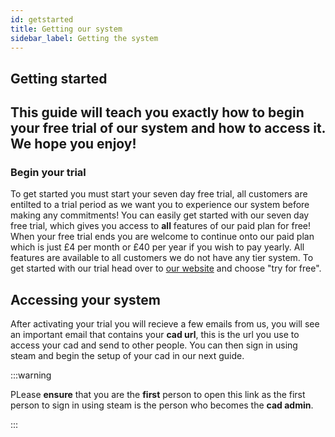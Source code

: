 ```yaml
---
id: getstarted
title: Getting our system
sidebar_label: Getting the system
---
```


## Getting started
This guide will teach you exactly how to begin your free trial of our system and how to access it. We hope you enjoy!
---

### Begin your trial
To get started you must start your seven day free trial, all customers are entilted to a trial period as we want you to experience our system before making any commitments! You can easily get started with our seven day free trial, which gives you access to **all** features of our paid plan for free! When your free trial ends you are welcome to continue onto our paid plan which is just £4 per month or £40 per year if you wish to pay yearly. All features are available to all customers we do not have any tier system. To get started with our trial head over to [our website](https://cadvanced.app) and choose "try for free". 

## Accessing your system 
After activating your trial you will recieve a few emails from us, you will see an important email that contains your **cad url**, this is the url you use to access your cad and send to other people. You can then sign in using steam and begin the setup of your cad in our next guide.

:::warning

PLease **ensure** that you are the __**first**__ person to open this link as the first person to sign in using steam is the person who becomes the **cad admin**.

:::

## 

